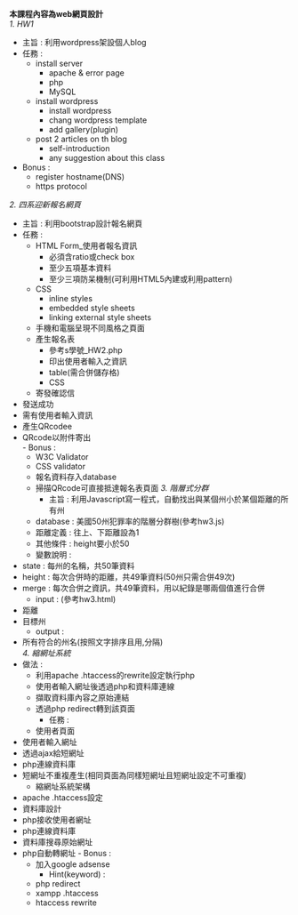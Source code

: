 __本課程內容為web網頁設計__  
_1. HW1_  
- 主旨 : 利用wordpress架設個人blog  
- 任務 :  
    - install server  
        - apache & error page  
        - php  
        - MySQL  
    - install wordpress  
        - install wordpress  
        - chang wordpress template  
        - add gallery(plugin)  
    - post 2 articles on th blog  
        - self-introduction  
        - any suggestion about this class  
- Bonus :   
    - register hostname(DNS)  
    - https protocol  
  
_2. 四系迎新報名網頁_  
- 主旨 : 利用bootstrap設計報名網頁  
- 任務 :   
    - HTML Form_使用者報名資訊  
        - 必須含ratio或check box  
        - 至少五項基本資料  
        - 至少三項防呆機制(可利用HTML5內建或利用pattern)  
    - CSS  
        - inline styles  
        - embedded style sheets  
        - linking external style sheets  
    - 手機和電腦呈現不同風格之頁面  
    - 產生報名表  
        - 參考s學號_HW2.php  
        - 印出使用者輸入之資訊  
        - table(需合併儲存格)  
        - CSS  
    - 寄發確認信  
- 發送成功  
- 需有使用者輸入資訊  
- 產生QRcodee  
- QRcode以附件寄出  
        - Bonus : 
    - W3C Validator
    - CSS validator
    - 報名資料存入database
    - 掃描QRcode可直接抵達報名表頁面
_3. 階層式分群_  
        - 主旨 : 利用Javascript寫一程式，自動找出與某個州小於某個距離的所有州  
    - database : 美國50州犯罪率的階層分群樹(參考hw3.js)  
    - 距離定義 : 往上、下距離設為1  
    - 其他條件 : height要小於50  
    - 變數說明 :   
- state : 每州的名稱，共50筆資料  
- height : 每次合併時的距離，共49筆資料(50州只需合併49次)  
- merge : 每次合併之資訊，共49筆資料，用以紀錄是哪兩個值進行合併  
    - input : (參考hw3.html)  
- 距離  
- 目標州  
    - output :   
- 所有符合的州名(按照文字排序且用,分隔)  
_4. 縮網址系統_
- 做法 : 
    - 利用apache .htaccess的rewrite設定執行php
    - 使用者輸入網址後透過php和資料庫連線
    - 擷取資料庫內容之原始連結
    - 透過php redirect轉到該頁面
        - 任務 : 
    - 使用者頁面 
- 使用者輸入網址
- 透過ajax給短網址
- php連線資料庫
- 短網址不重複產生(相同頁面為同樣短網址且短網址設定不可重複)
    - 縮網址系統架構
- apache .htaccess設定
- 資料庫設計
- php接收使用者網址
- php連線資料庫
- 資料庫搜尋原始網址
- php自動轉網址
        - Bonus : 
    - 加入google adsense
        - Hint(keyword) : 
    - php redirect
    - xampp .htaccess
    - htaccess rewrite
